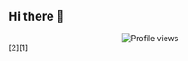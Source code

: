 ## Hi there 👋

<div align="center"> <img src="https://komarev.com/ghpvc/?username=Arjun-Ingole&label=Profile%20views&color=blue&style=for-the-badge" alt="Profile views" /> </div>[2][1]<!--
**Kaustubh-Upare/Kaustubh-Upare** is a ✨ _special_ ✨ repository because its `README.md` (this file) appears on your GitHub profile.

Here are some ideas to get you started:

- 🔭 I’m currently working on ...
- 🌱 I’m currently learning ...
- 👯 I’m looking to collaborate on ...
- 🤔 I’m looking for help with ...
- 💬 Ask me about ...
- 📫 How to reach me: ...
- 😄 Pronouns: ...
- ⚡ Fun fact: ...
-->
